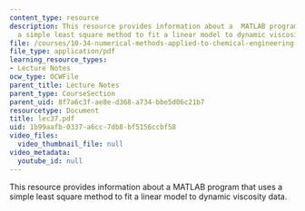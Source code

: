 ```yaml
---
content_type: resource
description: This resource provides information about a  MATLAB program that uses
  a simple least square method to fit a linear model to dynamic viscosity data.
file: /courses/10-34-numerical-methods-applied-to-chemical-engineering-fall-2005/1b99aafb0337a6cc7db8bf5156ccbf58_lec37.pdf
file_type: application/pdf
learning_resource_types:
- Lecture Notes
ocw_type: OCWFile
parent_title: Lecture Notes
parent_type: CourseSection
parent_uid: 8f7a6c3f-ae8e-d368-a734-bbe5d06c21b7
resourcetype: Document
title: lec37.pdf
uid: 1b99aafb-0337-a6cc-7db8-bf5156ccbf58
video_files:
  video_thumbnail_file: null
video_metadata:
  youtube_id: null
---
```

This resource provides information about a  MATLAB program that uses a simple least square method to fit a linear model to dynamic viscosity data.

